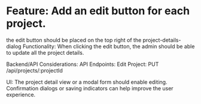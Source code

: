 # Feature: Add an edit button for each project.

the edit button should be placed on the top right of the project-details-dialog
Functionality:
When clicking the edit button, the admin should be able to update all the project details.

Backend/API Considerations:
API Endpoints:
Edit Project: PUT /api/projects/:projectId

UI: The project detail view or a modal form should enable editing. Confirmation dialogs or saving indicators can help improve the user experience.
